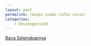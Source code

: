```yaml
---
layout: post
permalink: /mimpi-suami-lafaz-cerai/
categories:
    - Uncategorized
---
```


[Baca Selengkapnya](/09)